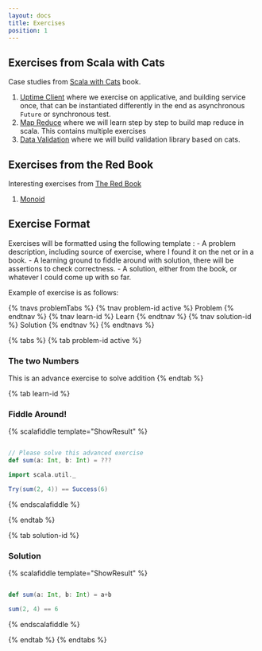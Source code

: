 ```yaml
---
layout: docs
title: Exercises 
position: 1 
---
```


<h2> Exercises from Scala with Cats </h2>

Case studies from [Scala with Cats](https://underscore.io/books/scala-with-cats/ "Available for free to download!") book. 

1. [Uptime Client](kittens/uptime-client) where we exercise on applicative, and building service once, that can be instantiated differently in the end as asynchronous `Future` or synchronous test. 
2. [Map Reduce](kittens/map-reduce/map-reduce) where we will learn step by step to build map reduce in scala. This contains multiple exercises
3. [Data Validation](kittens/validation/validation) where we will build validation library based on cats.

<h2> Exercises from the Red Book </h2>

Interesting exercises from [The Red Book](https://www.manning.com/books/functional-programming-in-scala)

1. [Monoid](redbook/monoid) 


<h2> Exercise Format </h2>
Exercises will be formatted using the following template :
- A problem description, including source of exercise, where I found it on the net or in a book.
- A learning ground to fiddle around with solution, there will be assertions to check correctness.
- A solution, either from the book, or whatever I could come up with so far.

Example of exercise is as follows: 

{% tnavs problemTabs %}
    {% tnav problem-id active %} Problem  {% endtnav %}
    {% tnav learn-id %} Learn  {% endtnav %}
    {% tnav solution-id %} Solution  {% endtnav %}
{% endtnavs %}

{% tabs %}
{% tab problem-id active %} 
<h3>The two Numbers</h3>
   This is an advance exercise to solve addition
{% endtab %}

{% tab learn-id %} 
<h3>Fiddle Around!</h3>

{% scalafiddle template="ShowResult" %}
```scala 

// Please solve this advanced exercise
def sum(a: Int, b: Int) = ??? 

import scala.util._ 

Try(sum(2, 4)) == Success(6)

```
{% endscalafiddle %}

{% endtab %}

{% tab solution-id %} 
<h3>Solution</h3>

{% scalafiddle template="ShowResult" %}
```scala 

def sum(a: Int, b: Int) = a+b 

sum(2, 4) == 6 
```
{% endscalafiddle %}

{% endtab %}
{% endtabs %}


